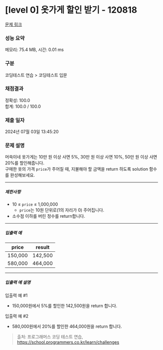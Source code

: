 # [level 0] 옷가게 할인 받기 - 120818 

[문제 링크](https://school.programmers.co.kr/learn/courses/30/lessons/120818) 

### 성능 요약

메모리: 75.4 MB, 시간: 0.01 ms

### 구분

코딩테스트 연습 > 코딩테스트 입문

### 채점결과

정확성: 100.0<br/>합계: 100.0 / 100.0

### 제출 일자

2024년 07월 03일 13:45:20

### 문제 설명

<p>머쓱이네 옷가게는 10만 원 이상 사면 5%, 30만 원 이상 사면 10%, 50만 원 이상 사면 20%를 할인해줍니다.<br>
구매한 옷의 가격&nbsp;<code>price</code>가 주어질 때, 지불해야 할 금액을 return 하도록 solution 함수를 완성해보세요.</p>

<hr>

<h5>제한사항</h5>

<ul>
<li>10 ≤ <code>price</code> ≤ 1,000,000

<ul>
<li><code>price</code>는 10원 단위로(1의 자리가 0) 주어집니다.</li>
</ul></li>
<li>소수점 이하를 버린 정수를 return합니다.</li>
</ul>

<hr>

<h5>입출력 예</h5>
<table class="table">
        <thead><tr>
<th>price</th>
<th>result</th>
</tr>
</thead>
        <tbody><tr>
<td>150,000</td>
<td>142,500</td>
</tr>
<tr>
<td>580,000</td>
<td>464,000</td>
</tr>
</tbody>
      </table>
<hr>

<h5>입출력 예 설명</h5>

<p>입출력 예 #1</p>

<ul>
<li>150,000원에서 5%를 할인한 142,500원을 return 합니다.</li>
</ul>

<p>입출력 예 #2</p>

<ul>
<li>580,000원에서 20%를 할인한 464,000원을 return 합니다.</li>
</ul>


> 출처: 프로그래머스 코딩 테스트 연습, https://school.programmers.co.kr/learn/challenges